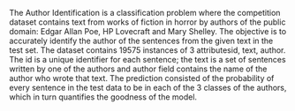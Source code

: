 The Author Identification is a classification problem where
the competition dataset contains text from works of fiction in
horror by authors of the public domain: Edgar Allan Poe, HP
Lovecraft and Mary Shelley. The objective is to accurately
identify the author of the sentences from the given text in the
test set. The dataset contains 19575 instances of 3 attributesid,
text, author. The id is a unique identifier for each sentence;
the text is a set of sentences written by one of the authors
and author field contains the name of the author who wrote
that text. The prediction consisted of the probability of every
sentence in the test data to be in each of the 3 classes of the
authors, which in turn quantifies the goodness of the model.
